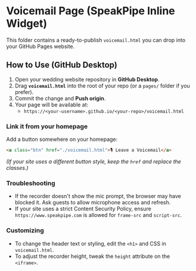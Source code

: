
# Voicemail Page (SpeakPipe Inline Widget)

This folder contains a ready-to-publish `voicemail.html` you can drop into your GitHub Pages website.

## How to Use (GitHub Desktop)

1. Open your wedding website repository in **GitHub Desktop**.
2. Drag **`voicemail.html`** into the root of your repo (or a `pages/` folder if you prefer).
3. Commit the change and **Push origin**.
4. Your page will be available at:
   - `https://<your-username>.github.io/<your-repo>/voicemail.html`

### Link it from your homepage

Add a button somewhere on your homepage:

```html
<a class="btn" href="./voicemail.html">🎙️ Leave a Voicemail</a>
```

*(If your site uses a different button style, keep the `href` and replace the classes.)*

### Troubleshooting
- If the recorder doesn't show the mic prompt, the browser may have blocked it. Ask guests to allow microphone access and refresh.
- If your site uses a strict Content Security Policy, ensure `https://www.speakpipe.com` is allowed for `frame-src` and `script-src`.

### Customizing
- To change the header text or styling, edit the `<h1>` and CSS in `voicemail.html`.
- To adjust the recorder height, tweak the `height` attribute on the `<iframe>`.
